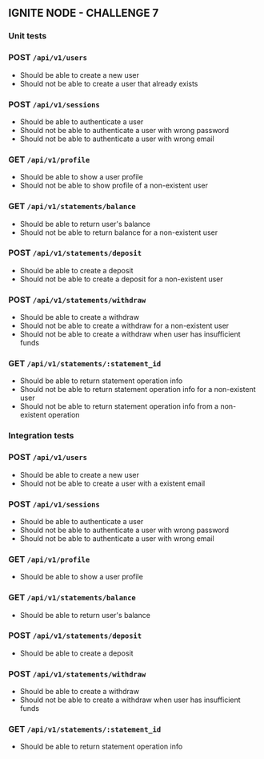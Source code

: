 ## IGNITE NODE - CHALLENGE 7

### Unit tests

### POST `/api/v1/users`
  - Should be able to create a new user
  - Should not be able to create a user that already exists

### POST `/api/v1/sessions`
  - Should be able to authenticate a user
  - Should not be able to authenticate a user with wrong password
  - Should not be able to authenticate a user with wrong email

### GET `/api/v1/profile`
  - Should be able to show a user profile
  - Should not be able to show profile of a non-existent user

### GET `/api/v1/statements/balance`
  - Should be able to return user's balance
  - Should not be able to return balance for a non-existent user

### POST `/api/v1/statements/deposit`
  - Should be able to create a deposit
  - Should not be able to create a deposit for a non-existent user

### POST `/api/v1/statements/withdraw`
  - Should be able to create a withdraw
  - Should not be able to create a withdraw for a non-existent user
  - Should not be able to create a withdraw when user has insufficient funds

### GET `/api/v1/statements/:statement_id`
  - Should be able to return statement operation info
  - Should not be able to return statement operation info for a non-existent user
  - Should not be able to return statement operation info from a non-existent operation

### Integration tests

### POST `/api/v1/users`
  - Should be able to create a new user
  - Should not be able to create a user with a existent email

### POST `/api/v1/sessions`
  - Should be able to authenticate a user
  - Should not be able to authenticate a user with wrong password
  - Should not be able to authenticate a user with wrong email

### GET `/api/v1/profile`
  - Should be able to show a user profile

### GET `/api/v1/statements/balance`
  - Should be able to return user's balance

### POST `/api/v1/statements/deposit`
  - Should be able to create a deposit

### POST `/api/v1/statements/withdraw`
  - Should be able to create a withdraw
  - Should not be able to create a withdraw when user has insufficient funds

### GET `/api/v1/statements/:statement_id`
  - Should be able to return statement operation info

